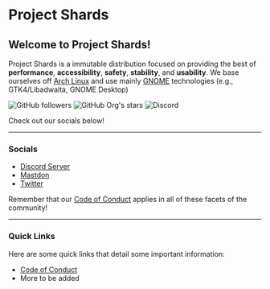 # Project Shards

## Welcome to **Project Shards!**

Project Shards is a immutable distribution focused on providing the best of **performance**, **accessibility**, **safety**, **stability**, and **usability**. We base ourselves off [Arch Linux](https://archlinux.org) and use mainly [GNOME](https://gnome.org) technologies (e.g., GTK4/Libadwaita, GNOME Desktop)

![GitHub followers](https://img.shields.io/github/followers/project-shards?color=dark-green) 
![GitHub Org's stars](https://img.shields.io/github/stars/project-shards?label=shards%27%20stars&color=dark-green)
![Discord](https://img.shields.io/discord/1101598768819863602?color=dark-green&label=chat%20%26%20support)

Check out our socials below!

---

### Socials
- [Discord Server](https://discord.gg/u9McaXUq2t)
- [Mastdon](https://fosstodon.org/@shards)
- [Twitter](https://twitter.com/ProjectShards)

Remember that our [Code of Conduct](CODE_OF_CONDUCT.md) applies in all of these facets of the community!

---

### Quick Links

Here are some quick links that detail some important information:

- [Code of Conduct](CODE_OF_CONDUCT.md)
- More to be added

